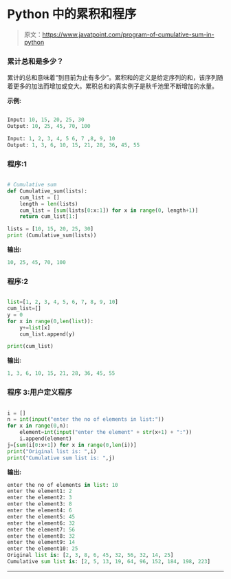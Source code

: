 # Python 中的累积和程序

> 原文：<https://www.javatpoint.com/program-of-cumulative-sum-in-python>

### 累计总和是多少？

累计的总和意味着“到目前为止有多少”。累积和的定义是给定序列的和，该序列随着更多的加法而增加或变大。累积总和的真实例子是秋千池里不断增加的水量。

**示例:**

```py

Input: 10, 15, 20, 25, 30
Output: 10, 25, 45, 70, 100

Input: 1, 2, 3, 4, 5 6, 7 ,8, 9, 10
Output: 1, 3, 6, 10, 15, 21, 28, 36, 45, 55

```

### 程序:1

```py

# Cumulative sum
def Cumulative_sum(lists): 
	cum_list = [] 
	length = len(lists) 
	cum_list = [sum(lists[0:x:1]) for x in range(0, length+1)] 
	return cum_list[1:]

lists = [10, 15, 20, 25, 30] 
print (Cumulative_sum(lists))

```

**输出:**

```py
10, 25, 45, 70, 100

```

### 程序:2

```py

list=[1, 2, 3, 4, 5, 6, 7, 8, 9, 10]
cum_list=[] 
y = 0
for x in range(0,len(list)):
	y+=list[x]
	cum_list.append(y) 

print(cum_list) 

```

**输出:**

```py
1, 3, 6, 10, 15, 21, 28, 36, 45, 55

```

### 程序 3:用户定义程序

```py

i = []
n = int(input("enter the no of elements in list:"))
for x in range(0,n):
    element=int(input("enter the element" + str(x+1) + ":"))
    i.append(element)
j=[sum(i[0:x+1]) for x in range(0,len(i))]
print("Original list is: ",i)
print("Cumulative sum list is: ",j)

```

**输出:**

```py
enter the no of elements in list: 10
enter the element1: 2
enter the element2: 3
enter the element3: 8
enter the element4: 6
enter the element5: 45
enter the element6: 32
enter the element7: 56
enter the element8: 32
enter the element9: 14
enter the element10: 25
Original list is: [2, 3, 8, 6, 45, 32, 56, 32, 14, 25]
Cumulative sum list is: [2, 5, 13, 19, 64, 96, 152, 184, 198, 223]

```

* * *